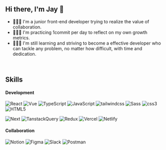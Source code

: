 ## Hi there, I'm Jay 👋
- 🙋🏻‍♀️ I'm a junior front-end developer trying to realize the value of collaboration.
- 👩🏻‍💻 I'm practicing 1commit per day to reflect on my own growth metrics.
- 👩🏻‍🏫 I'm still learning and striving to become a effective developer who can tackle any problem, no matter how difficult, with time and dedication.

<br/>

## Skills
#### Development
![React](https://img.shields.io/badge/React-20232A?style=for-the-badge&logo=react&logoColor=61DAFB)
![Vue](https://img.shields.io/badge/Vue-20232A.svg?style=for-the-badge&logo=vuedotjs&logoColor=%234FC08D)
![TypeScript](https://img.shields.io/badge/TypeScript-20232A?style=for-the-badge&logo=TypeScript)
![JavaScript](https://img.shields.io/badge/JavaScript-20232A?style=for-the-badge&logo=JavaScript)
![tailwindcss](https://img.shields.io/badge/Tailwindcss-20232A?style=for-the-badge&logo=tailwindcss)
![Sass](https://img.shields.io/badge/Sass-20232A?style=for-the-badge&logo=Sass)
![css3](https://img.shields.io/badge/CSS3-20232A?style=for-the-badge&logo=css3)
![HTML5](https://img.shields.io/badge/HTML5-20232A?style=for-the-badge&logo=HTML5)


![Next](https://img.shields.io/badge/Next-20232A?style=for-the-badge&logo=next.js)
![TanstackQuery](https://img.shields.io/badge/TanstackQuery-20232A?style=for-the-badge&logo=reactquery)
![Redux](https://img.shields.io/badge/redux-20232A.svg?style=for-the-badge&logo=redux&logoColor=white)
![Vercel](https://img.shields.io/badge/vercel-20232A.svg?style=for-the-badge&logo=vercel&logoColor=white)
![Netlify](https://img.shields.io/badge/netlify-20232A.svg?style=for-the-badge&logo=netlify&logoColor=#00C7B7)


#### Collaboration
![Notion](https://img.shields.io/badge/Notion-20232A?style=for-the-badge&logo=notion&logoColor=Notion)
![Figma](https://img.shields.io/badge/Figma-20232A?style=for-the-badge&logo=figma&logoColor=figma)
![Slack](https://img.shields.io/badge/Slack-20232A?style=for-the-badge&logo=slack&logoColor=Slack)
![Postman](https://img.shields.io/badge/Postman-20232A.svg?style=for-the-badge&logo=Postman&logoColor=white)


